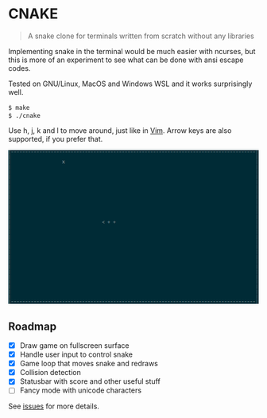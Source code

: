 # CNAKE

> A snake clone for terminals written from scratch without any libraries

Implementing snake in the terminal would be much easier with ncurses, but
this is more of an experiment to see what can be done with ansi escape codes.

Tested on GNU/Linux, MacOS and Windows WSL and it works surprisingly well.

```
$ make
$ ./cnake
```

Use h, j, k and l to move around, just like in [Vim](https://www.vim.org).
Arrow keys are also supported, if you prefer that.

![Screenshot](screenshot.png)

## Roadmap

- [X] Draw game on fullscreen surface
- [X] Handle user input to control snake
- [X] Game loop that moves snake and redraws
- [X] Collision detection
- [X] Statusbar with score and other useful stuff
- [ ] Fancy mode with unicode characters

See [issues](https://github.com/veloek/cnake/issues) for more details.
